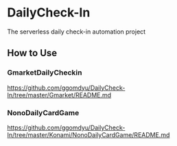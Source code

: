# DailyCheck-In
The serverless daily check-in automation project

## How to Use
### GmarketDailyCheckin
https://github.com/ggomdyu/DailyCheck-In/tree/master/Gmarket/README.md

### NonoDailyCardGame
https://github.com/ggomdyu/DailyCheck-In/tree/master/Konami/NonoDailyCardGame/README.md
